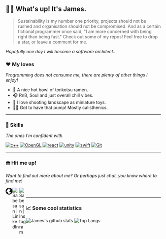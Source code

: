 ## 🤙🏻 What's up! It's James.

> Sustainability is my number one priority, projects should not be rushed and organisation should not be compromised. And as a certain fictional programmer once said, "I am more concerned with being right than being fast." Check out some of my repos! Feel free to drop a star, or leave a comment for me.

_Hopefully one day I will become a software architect..._

### ❤️ My loves

_Programming does not consume me, there are plenty of other things I enjoy!_

- 🍜 A nice hot bowl of tonkotsu ramen.
- 🎧 RnB, Soul and just overall chill vibes.
- 📸 I love shooting landscape as miniature toys.
- 💪🏻 Got to have that pump! Mostly calisthenics.

---

### 🚀 Skills

_The ones I'm confident with._

[<img alt="c++" width="26px" src="https://img.icons8.com/color/240/000000/c-plus-plus-logo.png" />](http://www.cplusplus.com/)
[<img alt="OpenGL" width="26px" src="https://www.opengl.org/img/opengl_logo.jpg" />](https://www.opengl.org/)
[<img alt="react" width="26px" src="https://img.icons8.com/color/240/000000/react-native.png" />](https://reactjs.org/)
[<img alt="unity" width="26px" src="https://img.icons8.com/ios-filled/250/000000/unity.png" />](https://unity.com/)
[<img alt="swift" width="26px" src="https://img.icons8.com/fluent/240/000000/swift.png" />](https://developer.apple.com/swift/)
[<img alt="Git" width="26px" src="https://img.icons8.com/color/240/000000/git.png" />](https://git-scm.com/)

---

### ☎️ Hit me up!

_Want to find out more about me? Or perhaps just chat, you know where to find me!_

[<img align="left" alt="Website" width="22px" src="https://raw.githubusercontent.com/iconic/open-iconic/master/svg/globe.svg" />][website]
[<img align="left" alt="Sabesan | LinkedIn" width="22px" src="https://cdn.jsdelivr.net/npm/simple-icons@v3/icons/linkedin.svg" />][linkedin]
[<img align="left" alt="Sabesan | Instagram" width="22px" src="https://cdn.jsdelivr.net/npm/simple-icons@v3/icons/instagram.svg" />][instagram]

<br/>

---

### 📈 Some cool statistics

![James's github stats](https://github-readme-stats.vercel.app/api?username=lim-james&show_icons=true&theme=synthwave)
![Top Langs](https://github-readme-stats.vercel.app/api/top-langs/?username=lim-james&layout=compact&theme=synthwave)

[website]: https://jameslim.com
[instagram]: https://www.instagram.com/jamesl.im
[linkedin]: https://www.linkedin.com/in/james-lim-557bb0153
